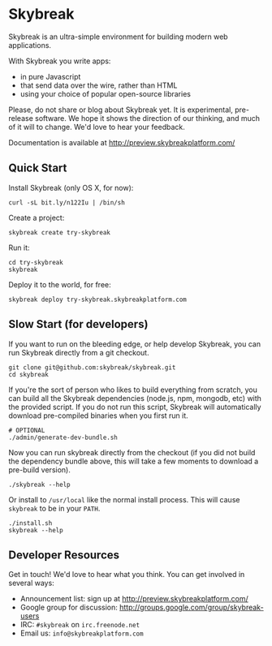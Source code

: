 # Skybreak

Skybreak is an ultra-simple environment for building modern web
applications.

With Skybreak you write apps:

* in pure Javascript
* that send data over the wire, rather than HTML
* using your choice of popular open-source libraries

Please, do not share or blog about Skybreak yet.  It is experimental,
pre-release software.  We hope it shows the direction of our thinking,
and much of it will to change.  We'd love to hear your feedback.

Documentation is available at http://preview.skybreakplatform.com/

## Quick Start

Install Skybreak (only OS X, for now):

    curl -sL bit.ly/n122Iu | /bin/sh

Create a project:

    skybreak create try-skybreak

Run it:

    cd try-skybreak
    skybreak

Deploy it to the world, for free:

    skybreak deploy try-skybreak.skybreakplatform.com

## Slow Start (for developers)

If you want to run on the bleeding edge, or help develop Skybreak, you
can run Skybreak directly from a git checkout.

    git clone git@github.com:skybreak/skybreak.git
    cd skybreak

If you're the sort of person who likes to build everything from scratch,
you can build all the Skybreak dependencies (node.js, npm, mongodb, etc)
with the provided script. If you do not run this script, Skybreak will
automatically download pre-compiled binaries when you first run it.

    # OPTIONAL
    ./admin/generate-dev-bundle.sh

Now you can run skybreak directly from the checkout (if you did not
build the dependency bundle above, this will take a few moments to
download a pre-build version).

    ./skybreak --help

Or install to ```/usr/local``` like the normal install process. This
will cause ```skybreak``` to be in your ```PATH```.

    ./install.sh
    skybreak --help

## Developer Resources

Get in touch! We'd love to hear what you think. You can get involved
in several ways:

* Announcement list: sign up at http://preview.skybreakplatform.com/
* Google group for discussion: http://groups.google.com/group/skybreak-users
* IRC: ```#skybreak``` on ```irc.freenode.net```
* Email us: ```info@skybreakplatform.com```
